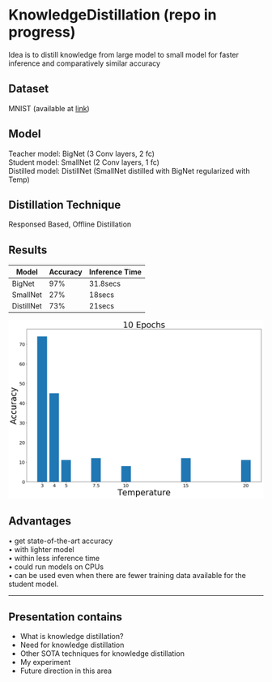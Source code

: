 # KnowledgeDistillation (repo in progress)
Idea is to distill knowledge from large model to small model for faster inference and comparatively similar accuracy 

## Dataset
MNIST (available at [link](https://www.kaggle.com/competitions/digit-recognizer/data))

## Model 
Teacher model: BigNet (3 Conv layers, 2 fc) \
Student model: SmallNet (2 Conv layers, 1 fc) \
Distilled model: DistillNet (SmallNet distilled with BigNet regularized with Temp)

## Distillation Technique 
Responsed Based, Offline Distillation

## Results 
| Model | Accuracy | Inference Time |
| --------------- | --------------- | --------------- |
| BigNet    | 97%    |   31.8secs  |
| SmallNet    | 27%    | 18secs    |
| DistillNet  | 73%    | 21secs    |


![Accuracy of distilled model with regularized temperature](accuracywithtemperature.png)


## Advantages
• get state-of-the-art accuracy \
• with lighter model \
• within less inference time \
• could run models on CPUs \
• can be used even when there are fewer training data available for the student model.


----------------------------------------------
 ## Presentation contains 
 - What is knowledge distillation? 
 - Need for knowledge distillation 
 - Other SOTA techniques for knowledge distillation 
 - My experiment 
 - Future direction in this area 

